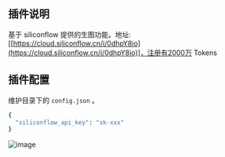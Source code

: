 ## 插件说明
基于 siliconflow 提供的生图功能。地址: [[https://cloud.siliconflow.cn/i/0dhpY8io](https://cloud.siliconflow.cn/i/0dhpY8io)]，注册有2000万 Tokens

## 插件配置
维护目录下的 `config.json` 。

```bash
{
  "siliconflow_api_key": "sk-xxx"
}

```

![image](https://github.com/user-attachments/assets/a6895527-75cc-4729-a603-cd2cac3a9a5d)

